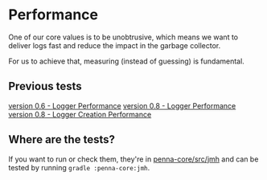 # Performance

One of our core values is to be unobtrusive, which means we want to deliver logs fast and reduce the impact in the garbage
collector.

For us to achieve that, measuring (instead of guessing) is fundamental.

## Previous tests

[version 0.6 - Logger Performance](0.6-Logger.md)
[version 0.8 - Logger Performance](0.8-Logger.md)
[version 0.8 - Logger Creation Performance](0.8-LoggerCreation.md)

## Where are the tests?

If you want to run or check them, they're in [penna-core/src/jmh](../penna-core/src/jmh/) and can be tested by
running `gradle :penna-core:jmh`.
